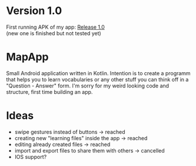# Version 1.0
First running APK of my app: [Release 1.0](app/release/app-release.apk)\
(new one is finished but not tested yet)

# MapApp
Small Android application written in Kotlin. Intention is to create
a programm that helps you to learn vocabularies or any other stuff
you can think off in a "Question - Answer" form. I'm sorry for my 
weird looking code and structure, first time building an app.
# Ideas
- swipe gestures instead of buttons -> reached
- creating new "learning files" inside the app -> reached
- editing already created files -> reached
- import and export files to share them with others -> cancelled
- IOS support?
